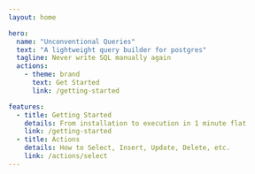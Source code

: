 ```yaml
---
layout: home

hero:
  name: "Unconventional Queries"
  text: "A lightweight query builder for postgres"
  tagline: Never write SQL manually again
  actions:
    - theme: brand
      text: Get Started
      link: /getting-started

features:
  - title: Getting Started
    details: From installation to execution in 1 minute flat
    link: /getting-started
  - title: Actions
    details: How to Select, Insert, Update, Delete, etc.
    link: /actions/select
---
```


